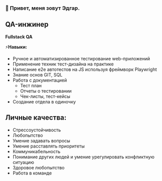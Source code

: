 ### 👋 Привет, меня зовут Эдгар. 

## QA-инжинер
  **Fullstack QA**

 ⚡**Навыки:**
- Ручное и автоматизированное тестирование web-приложений
- Применение техник тест-дизайна на практике
- Написание e2e  автотестов на JS используя фреймворк Playwright
- Знание основ GIT, SQL
- Работа с документацией
  - Тест план
  - Отчеты о тестировании
  - Чек-листы, тест-кейсы
- Создание отдела в одиночку


## Личные качества:
-  Стрессоустойчивость 
-  Любопытство
-  Умение задавать вопросы
-  Умение расставлять приоритеты
-  Коммуникабельность
-  Понимание других людей и умение урегулировать конфликтную ситуацию
-  Здоровое любопытство
-  Работа в команде 





